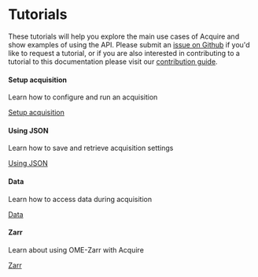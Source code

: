 # Tutorials

These tutorials will help you explore the main use cases of Acquire and show
examples of using the API. Please submit an [issue on Github](https://github.com/acquire-project/acquire-docs/issues/new) if you'd like to
request a tutorial, or if you are also interested in contributing to a tutorial
to this documentation please visit our
[contribution guide](../../for_contributors/index.md).

<div class="cards">
    <div class="card">
        <h4>Setup acquisition</h4>
        <p>Learn how to configure and run an acquisition</p>
        <a href="setup_acquisition" class="button">Setup acquisition</a>
    </div>
    <div class="card">
        <h4>Using JSON</h4>
        <p>Learn how to save and retrieve acquisition settings</p>
        <a href="using_json" class="button">Using JSON</a>
    </div>
    <div class="card">
        <h4>Data</h4>
        <p>Learn how to access data during acquisition</p>
        <a href="access_data" class="button">Data</a>
    </div>
    <div class="card">
        <h4>Zarr</h4>
        <p>Learn about using OME-Zarr with Acquire</p>
        <a href="zarr" class="button">Zarr</a>
    </div>
</div>